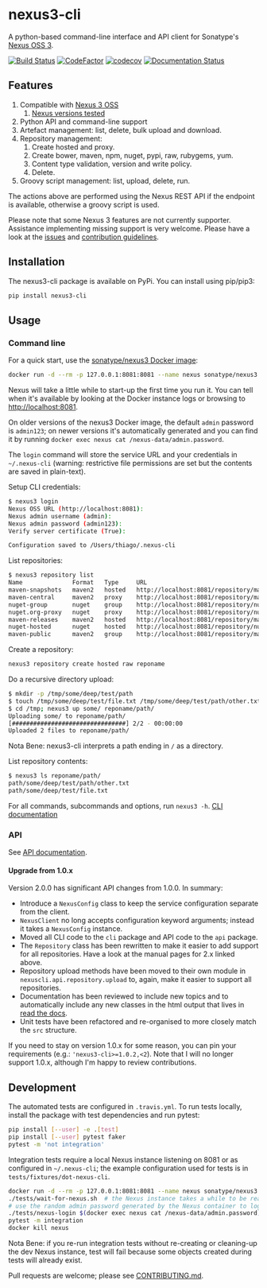 # nexus3-cli

A python-based command-line interface and API client for Sonatype's [Nexus
OSS 3](https://www.sonatype.com/download-oss-sonatype).

[![Build Status](https://travis-ci.org/thiagofigueiro/nexus3-cli.svg?branch=master)](https://travis-ci.org/thiagofigueiro/nexus3-cli)
[![CodeFactor](https://www.codefactor.io/repository/github/thiagofigueiro/nexus3-cli/badge)](https://www.codefactor.io/repository/github/thiagofigueiro/nexus3-cli)
[![codecov](https://codecov.io/gh/thiagofigueiro/nexus3-cli/branch/master/graph/badge.svg)](https://codecov.io/gh/thiagofigueiro/nexus3-cli)
[![Documentation Status](https://readthedocs.org/projects/nexus3-cli/badge/?version=latest)](https://nexus3-cli.readthedocs.io/en/latest/?badge=latest)

## Features

1. Compatible with [Nexus 3 OSS](https://www.sonatype.com/download-oss-sonatype)
   1. [Nexus versions tested](https://github.com/thiagofigueiro/nexus3-cli/blob/master/.travis.yml#L3)
1. Python API and command-line support
1. Artefact management: list, delete, bulk upload and download.
1. Repository management:
   1. Create hosted and proxy.
   1. Create bower, maven, npm, nuget, pypi, raw, rubygems, yum.
   1. Content type validation, version and write policy.
   1. Delete.
1. Groovy script management: list, upload, delete, run.

The actions above are performed using the Nexus REST API if the endpoint is
available, otherwise a groovy script is used.

Please note that some Nexus 3 features are not currently supporter. Assistance
implementing missing support is very welcome. Please have a look at the
[issues](https://github.com/thiagofigueiro/nexus3-cli/issues?q=is%3Aissue+is%3Aopen+label%3Aenhancement)
and [contribution guidelines](https://github.com/thiagofigueiro/nexus3-cli/blob/develop/CONTRIBUTING.md).

## Installation

The nexus3-cli package is available on PyPi. You can install using pip/pip3:

```bash
pip install nexus3-cli
```

## Usage

### Command line

For a quick start, use the [sonatype/nexus3 Docker image](https://hub.docker.com/r/sonatype/nexus3/):

```bash
docker run -d --rm -p 127.0.0.1:8081:8081 --name nexus sonatype/nexus3
```

Nexus will take a little while to start-up the first time you run it. You can
tell when it's available by looking at the Docker instance logs or browsing to
[http://localhost:8081](http://localhost:8081).

On older versions of the nexus3 Docker image, the default `admin` password is
`admin123`; on newer versions it's automatically generated and you can find it
by running `docker exec nexus cat /nexus-data/admin.password`.

The `login` command will store the service URL and your credentials in
`~/.nexus-cli` (warning: restrictive file permissions are set but the contents
are saved in plain-text).

Setup CLI credentials:

```bash
$ nexus3 login
Nexus OSS URL (http://localhost:8081):
Nexus admin username (admin):
Nexus admin password (admin123):
Verify server certificate (True):

Configuration saved to /Users/thiago/.nexus-cli
```

List repositories:

```bash
$ nexus3 repository list
Name              Format   Type     URL
maven-snapshots   maven2   hosted   http://localhost:8081/repository/maven-snapshots
maven-central     maven2   proxy    http://localhost:8081/repository/maven-central
nuget-group       nuget    group    http://localhost:8081/repository/nuget-group
nuget.org-proxy   nuget    proxy    http://localhost:8081/repository/nuget.org-proxy
maven-releases    maven2   hosted   http://localhost:8081/repository/maven-releases
nuget-hosted      nuget    hosted   http://localhost:8081/repository/nuget-hosted
maven-public      maven2   group    http://localhost:8081/repository/maven-public
```

Create a repository:

```bash
nexus3 repository create hosted raw reponame
```

Do a recursive directory upload:

```bash
$ mkdir -p /tmp/some/deep/test/path
$ touch /tmp/some/deep/test/file.txt /tmp/some/deep/test/path/other.txt
$ cd /tmp; nexus3 up some/ reponame/path/
Uploading some/ to reponame/path/
[################################] 2/2 - 00:00:00
Uploaded 2 files to reponame/path/
```

Nota Bene: nexus3-cli interprets a path ending in `/` as a directory.

List repository contents:

```bash
$ nexus3 ls reponame/path/
path/some/deep/test/path/other.txt
path/some/deep/test/file.txt
```

For all commands, subcommands and options, run `nexus3 -h`.
[CLI documentation](https://nexus3-cli.readthedocs.io/en/latest/cli.html)

### API

See [API documentation](https://nexus3-cli.readthedocs.io/en/latest/api.html).

#### Upgrade from 1.0.x

Version 2.0.0 has significant API changes from 1.0.0. In summary:

* Introduce a `NexusConfig` class to keep the service configuration separate
  from the client.
* `NexusClient` no long accepts configuration keyword arguments; instead it
  takes a `NexusConfig` instance.
* Moved all CLI code to the `cli` package and API code to the `api` package.
* The `Repository` class has been rewritten to make it easier to add support
  for all repositories. Have a look at the manual pages for 2.x linked above.
* Repository upload methods have been moved to their own module in
  `nexuscli.api.repository.upload` to, again, make it easier to support all
  repositories.
* Documentation has been reviewed to include new topics and to automatically
  include any new classes in the html output that lives in
  [read the docs](https://readthedocs.org/projects/nexus3-cli/).
* Unit tests have been refactored and re-organised to more closely match the
  `src` structure.

If you need to stay on version 1.0.x for some reason, you can pin your
requirements (e.g.: `'nexus3-cli>=1.0.2,<2`). Note that I will no longer
support 1.0.x, although I'm happy to review contributions.

## Development

The automated tests are configured in `.travis.yml`. To run tests locally,
install the package with test dependencies and run pytest:

```bash
pip install [--user] -e .[test]
pip install [--user] pytest faker
pytest -m 'not integration'
```

Integration tests require a local Nexus instance listening on 8081 or as
configured in `~/.nexus-cli`; the example configuration used for tests is in
`tests/fixtures/dot-nexus-cli`.

```bash
docker run -d --rm -p 127.0.0.1:8081:8081 --name nexus sonatype/nexus3
./tests/wait-for-nexus.sh  # the Nexus instance takes a while to be ready
# use the random admin password generated by the Nexus container to login
./tests/nexus-login $(docker exec nexus cat /nexus-data/admin.password)
pytest -m integration
docker kill nexus
```

Nota Bene: if you re-run integration tests without re-creating or cleaning-up the
dev Nexus instance, test will fail because some objects created during tests will
already exist.

Pull requests are welcome; please see [CONTRIBUTING.md](CONTRIBUTING.md).
